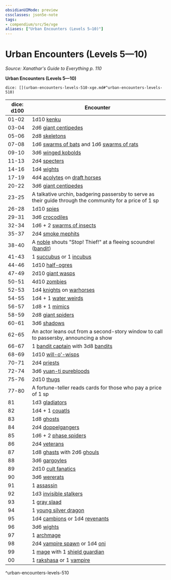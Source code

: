 ```yaml
---
obsidianUIMode: preview
cssclasses: json5e-note
tags:
- compendium/src/5e/xge
aliases: ["Urban Encounters (Levels 5—10)"]
---
```

# Urban Encounters (Levels 5—10)
*Source: Xanathar's Guide to Everything p. 110* 

**Urban Encounters (Levels 5—10)**

`dice: [](urban-encounters-levels-510-xge.md#^urban-encounters-levels-510)`

| dice: d100 | Encounter |
|------------|-----------|
| 01-02 | 1d10 [kenku](/Systems/5e/bestiary/humanoid/kenku.md) |
| 03-04 | 2d6 [giant centipedes](/Systems/5e/bestiary/beast/giant-centipede.md) |
| 05-06 | 2d8 [skeletons](/Systems/5e/bestiary/undead/skeleton.md) |
| 07-08 | 1d6 [swarms of bats](/Systems/5e/bestiary/beast/swarm-of-bats.md) and 1d6 [swarms of rats](/Systems/5e/bestiary/beast/swarm-of-rats.md) |
| 09-10 | 3d6 [winged kobolds](/Systems/5e/bestiary/humanoid/winged-kobold.md) |
| 11-13 | 2d4 [specters](/Systems/5e/bestiary/undead/specter.md) |
| 14-16 | 1d4 [wights](/Systems/5e/bestiary/undead/wight.md) |
| 17-19 | 4d4 [acolytes](/Systems/5e/bestiary/humanoid/acolyte.md) on [draft horses](/Systems/5e/bestiary/beast/draft-horse.md) |
| 20-22 | 3d6 [giant centipedes](/Systems/5e/bestiary/beast/giant-centipede.md) |
| 23-25 | A talkative urchin, badgering passersby to serve as their guide through the community for a price of 1 sp |
| 26-28 | 1d10 [spies](/Systems/5e/bestiary/humanoid/spy.md) |
| 29-31 | 3d6 [crocodiles](/Systems/5e/bestiary/beast/crocodile.md) |
| 32-34 | 1d6 + 2 [swarms of insects](/Systems/5e/bestiary/beast/swarm-of-insects.md) |
| 35-37 | 2d4 [smoke mephits](/Systems/5e/bestiary/elemental/smoke-mephit.md) |
| 38-40 | A [noble](/Systems/5e/bestiary/humanoid/noble.md) shouts "Stop! Thief!" at a fleeing scoundrel ([bandit](/Systems/5e/bestiary/humanoid/bandit.md)) |
| 41-43 | 1 [succubus](/Systems/5e/bestiary/fiend/succubus.md) or 1 [incubus](/Systems/5e/bestiary/fiend/incubus.md) |
| 44-46 | 1d10 [half-ogres](/Systems/5e/bestiary/giant/half-ogre-ogrillon.md) |
| 47-49 | 2d10 [giant wasps](/Systems/5e/bestiary/beast/giant-wasp.md) |
| 50-51 | 4d10 [zombies](/Systems/5e/bestiary/undead/zombie.md) |
| 52-53 | 1d4 [knights](/Systems/5e/bestiary/humanoid/knight.md) on [warhorses](/Systems/5e/bestiary/beast/warhorse.md) |
| 54-55 | 1d4 + 1 [water weirds](/Systems/5e/bestiary/elemental/water-weird.md) |
| 56-57 | 1d8 + 1 [mimics](/Systems/5e/bestiary/monstrosity/mimic.md) |
| 58-59 | 2d8 [giant spiders](/Systems/5e/bestiary/beast/giant-spider.md) |
| 60-61 | 3d6 [shadows](/Systems/5e/bestiary/undead/shadow.md) |
| 62-65 | An actor leans out from a second-story window to call to passersby, announcing a show |
| 66-67 | 1 [bandit captain](/Systems/5e/bestiary/humanoid/bandit-captain.md) with 3d8 [bandits](/Systems/5e/bestiary/humanoid/bandit.md) |
| 68-69 | 1d10 [will-o'-wisps](/Systems/5e/bestiary/undead/will-o-wisp.md) |
| 70-71 | 2d4 [priests](/Systems/5e/bestiary/humanoid/priest.md) |
| 72-74 | 3d6 [yuan-ti purebloods](/Systems/5e/bestiary/humanoid/yuan-ti-pureblood.md) |
| 75-76 | 2d10 [thugs](/Systems/5e/bestiary/humanoid/thug.md) |
| 77-80 | A fortune-teller reads cards for those who pay a price of 1 sp |
| 81 | 1d3 [gladiators](/Systems/5e/bestiary/humanoid/gladiator.md) |
| 82 | 1d4 + 1 [couatls](/Systems/5e/bestiary/celestial/couatl.md) |
| 83 | 1d8 [ghosts](/Systems/5e/bestiary/undead/ghost.md) |
| 84 | 2d4 [doppelgangers](/Systems/5e/bestiary/monstrosity/doppelganger.md) |
| 85 | 1d6 + 2 [phase spiders](/Systems/5e/bestiary/monstrosity/phase-spider.md) |
| 86 | 2d4 [veterans](/Systems/5e/bestiary/humanoid/veteran.md) |
| 87 | 1d8 [ghasts](/Systems/5e/bestiary/undead/ghast.md) with 2d6 [ghouls](/Systems/5e/bestiary/undead/ghoul.md) |
| 88 | 3d6 [gargoyles](/Systems/5e/bestiary/elemental/gargoyle.md) |
| 89 | 2d10 [cult fanatics](/Systems/5e/bestiary/humanoid/cult-fanatic.md) |
| 90 | 3d6 [wererats](/Systems/5e/bestiary/humanoid/wererat.md) |
| 91 | 1 [assassin](/Systems/5e/bestiary/humanoid/assassin.md) |
| 92 | 1d3 [invisible stalkers](/Systems/5e/bestiary/elemental/invisible-stalker.md) |
| 93 | 1 [gray slaad](/Systems/5e/bestiary/aberration/gray-slaad.md) |
| 94 | 1 [young silver dragon](/Systems/5e/bestiary/dragon/young-silver-dragon.md) |
| 95 | 1d4 [cambions](/Systems/5e/bestiary/fiend/cambion.md) or 1d4 [revenants](/Systems/5e/bestiary/undead/revenant.md) |
| 96 | 3d6 [wights](/Systems/5e/bestiary/undead/wight.md) |
| 97 | 1 [archmage](/Systems/5e/bestiary/humanoid/archmage.md) |
| 98 | 2d4 [vampire spawn](/Systems/5e/bestiary/undead/vampire-spawn.md) or 1d4 [oni](/Systems/5e/bestiary/giant/oni.md) |
| 99 | 1 [mage](/Systems/5e/bestiary/humanoid/mage.md) with 1 [shield guardian](/Systems/5e/bestiary/construct/shield-guardian.md) |
| 00 | 1 [rakshasa](/Systems/5e/bestiary/fiend/rakshasa.md) or 1 [vampire](/Systems/5e/bestiary/undead/vampire.md) |
^urban-encounters-levels-510